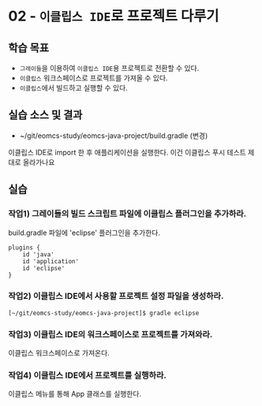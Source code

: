 # 02 - `이클립스 IDE`로 프로젝트 다루기

## 학습 목표

- `그레이들`을 이용하여 `이클립스 IDE`용 프로젝트로 전환할 수 있다.
- `이클립스` 워크스페이스로 프로젝트를 가져올 수 있다.
- `이클립스`에서 빌드하고 실행할 수 있다.

## 실습 소스 및 결과

- ~/git/eomcs-study/eomcs-java-project/build.gradle (변경)

이클립스 IDE로 import 한 후 애플리케이션을 실행한다.
이건 이클립스 푸시 테스트
제대로 올라가나요
## 실습

### 작업1) 그레이들의 빌드 스크립트 파일에 이클립스 플러그인을 추가하라.

build.gradle 파일에 'eclipse' 플러그인을 추가한다.

```
plugins {
    id 'java'
    id 'application'
    id 'eclipse'
}
```

### 작업2) 이클립스 IDE에서 사용할 프로젝트 설정 파일을 생성하라.

```
[~/git/eomcs-study/eomcs-java-project]$ gradle eclipse
```

### 작업3) 이클립스 IDE의 워크스페이스로 프로젝트를 가져와라.

이클립스 워크스페이스로 가져온다.

### 작업4) 이클립스 IDE에서 프로젝트를 실행하라.

이클립스 메뉴를 통해 App 클래스를 실행한다.
